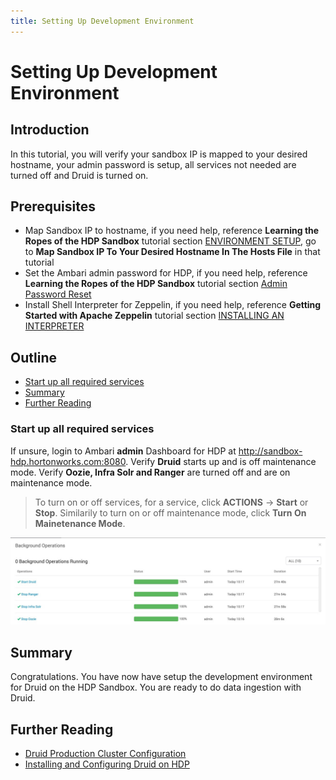 ```yaml
---
title: Setting Up Development Environment
---
```


# Setting Up Development Environment

## Introduction

In this tutorial, you will verify your sandbox IP is mapped to your desired hostname, your admin password is setup, all services not needed are turned off and Druid is turned on.

## Prerequisites

- Map Sandbox IP to hostname, if you need help, reference **Learning the Ropes of the HDP Sandbox** tutorial section [ENVIRONMENT SETUP](https://hortonworks.com/tutorial/learning-the-ropes-of-the-hortonworks-sandbox/#environment-setup), go to **Map Sandbox IP To Your Desired Hostname In The Hosts File** in that tutorial
- Set the Ambari admin password for HDP, if you need help, reference **Learning the Ropes of the HDP Sandbox** tutorial section [Admin Password Reset](https://hortonworks.com/tutorial/learning-the-ropes-of-the-hortonworks-sandbox/#admin-password-reset)
- Install Shell Interpreter for Zeppelin, if you need help, reference **Getting Started with Apache Zeppelin** tutorial section [INSTALLING AN INTERPRETER](https://hortonworks.com/tutorial/getting-started-with-apache-zeppelin/#installing-an-interpreter)

## Outline

- [Start up all required services](#start-up-all-required-services)
- [Summary](#summary)
- [Further Reading](#further-reading)

### Start up all required services

If unsure, login to Ambari **admin** Dashboard for HDP at http://sandbox-hdp.hortonworks.com:8080. Verify **Druid** starts up and is off maintenance mode. Verify **Oozie, Infra Solr and Ranger** are turned off and are on maintenance mode.

> To turn on or off services, for a service, click **ACTIONS** -> **Start** or **Stop**. Similarily to turn on or off maintenance mode, click **Turn On Mainetenance Mode**.

![start-needed-services](assets/images/started-needed-services.jpg)

## Summary

Congratulations. You have now have setup the development environment for Druid on the HDP Sandbox. You are ready to do data ingestion with Druid.

## Further Reading

- [Druid Production Cluster Configuration](http://druid.io/docs/latest/configuration/production-cluster.html)
- [Installing and Configuring Druid on HDP](https://docs.hortonworks.com/HDPDocuments/HDP2/HDP-2.6.4/bk_data-access/content/ch_using-druid.html)
